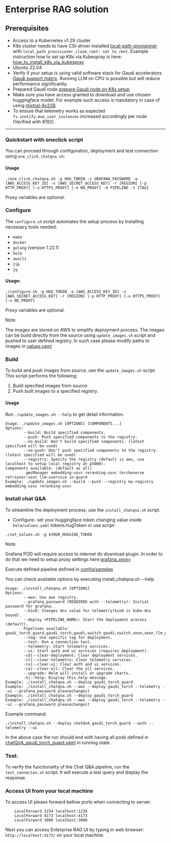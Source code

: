 # Enterprise RAG solution
## Prerequisites

- Access to a Kubernetes v1.29 cluster 
- K8s cluster needs to have CSI-driver installed [local-path-provisioner](https://github.com/rancher/local-path-provisioner) with  `local_path_provisioner_claim_root: set to /mnt`. Example instruction how to set up K8s via Kubespray is here: [how_to_install_k8s_via_kubespray](https://github.com/intel-innersource/applications.ai.enterprise-rag.enterprise-ai-solution/blob/rls-v0.5.x/docs/install_kubernetes.md)
- Ubuntu 22.04
- Verify if your setup is using valid software stack for Gaudi accelerators [Gaudi support matrix](https://docs.habana.ai/en/latest/Support_Matrix/Support_Matrix.html). Running LLM on CPU is possible but will reduce performance significantly.
- Prepared Gaudi node [prepare Gaudi node on K8s setup](https://github.com/intel-innersource/applications.ai.enterprise-rag.enterprise-ai-solution/blob/rls-v0.5.x/deployment/microservices-connector/PREPARE_GAUDI.md)
- Make sure you have access granted to download and use chosen huggingface model. For example such access is mandatory in case of using  [mixtral-8x22B](https://huggingface.co/mistralai/Mixtral-8x22B-Instruct-v0.1).
- To ensure that telemetry works as expected `fs.inotify.max_user_instances` increased accordingly per node (Verified with 8192).

------------

### Quickstart with oneclick script

You can proceed through configuration, deployment and test connection using `one_click_chatqna.sh`:

#### Usage
```
./one_click_chatqna.sh -g HUG_TOKEN -z GRAFANA_PASSWORD -a [AWS_ACCESS_KEY_ID] -s [AWS_SECRET_ACCESS_KEY] -r [REGION] [-p HTTP_PROXY] [-u HTTPS_PROXY] [-n NO_PROXY] -d PIPELINE -t [TAG]
```
Proxy variables are optional.

###  Configure
The `configure.sh` script automates the setup process by installing necessary tools needed:

- `make`
- `docker`
- `golang` (version 1.22.1)
- `helm`
- `awscli`
- `zip`
- `jq`

#### Usage:
```
./configure.sh -g HUG_TOKEN -a [AWS_ACCESS_KEY_ID] -s [AWS_SECRET_ACCESS_KEY] -r [REGION] [-p HTTP_PROXY] [-u HTTPS_PROXY] [-n NO_PROXY]
```
Proxy variables are optional.
> [!NOTE]
> The images are stored on AWS to simplify deployment process. The images can be build directly from the source using `update_images.sh` script and pushed to user defined registry. In such case please modify paths to images in [values.yaml](https://github.com/intel-innersource/applications.ai.enterprise-rag.enterprise-ai-solution/blob/rls-v0.5.x/deployment/microservices-connector/helm/values.yaml)

### Build
To build and push images from source, use the `update_images.sh` script. This script performs the following:
1. Build specified images from source.
2. Push built images to a specified registry.

#### Usage
Run `./update_images.sh --help` to get detail information.

```
Usage: ./update_images.sh [OPTIONS] [COMPONENTS...]
Options:
        --build: Build specified components.
        --push: Push specified components to the registry.
        --no-build: Don't build specified components. (latest specified will be used)
        --no-push: Don't push specified components to the registry. (latest specified will be used)
        --registry: Specify the registry (default is aws, use localhost to setup local registry at p5000).
Components available: (default as all)
         gmcManager embedding-usvc reranking-usvc torcheserve retriever-usvc llm-uservice in-guard
Example: ./update_images.sh --build --push --registry my-registry embedding-usvc reranking-usvc
```

### Install chat Q&A
To streamline the deployment process, use the `install_chatqna.sh` script.

- Configure-  set your huggingface token changing value inside `helm/values.yaml` tokens.hugToken or use script:

```
./set_values.sh -g $YOUR_HUGGING_TOKEN
```
> [!NOTE]
> Grafana POD will require access to internet do download plugin. In order to do that we need to setup proxy settings here:[grafana_proxy](https://github.com/intel-innersource/applications.ai.enterprise-rag.enterprise-ai-solution/blob/rls-v0.5.x/telemetry/helm/values.yaml)

Execute defined pipeline defined in [config/samples](https://github.com/intel-innersource/applications.ai.enterprise-rag.enterprise-ai-solution/blob/rls-v0.5.x/deployment/microservices-connector/config/samples/)

You can check available options by executing install_chatqna.sh --help
```
Usage: ./install_chatqna.sh [OPTIONS]
Options:
        --aws: Use aws registry.
        --grafana_password (REQUIRED with --telemetry): Initial password for grafana.
        --kind: Changes dns value for telemetry(kind is kube-dns based).
        --deploy <PIPELINE_NAME>: Start the deployment process (default).
        Pipelines available: gaudi_torch_guard,gaudi_torch,gaudi,switch_gaudi,switch_xeon,xeon_llm_guard,xeon_torch_llm_guard,xeon_torch,xeon
        --tag: Use specific tag for deployment.
        --test: Run a connection test.
        --telemetry: Start telemetry services.
        --ui: Start auth and ui services (requires deployment).
        -cd|--clear-deployment: Clear deployment services.
        -ct|--clear-telemetry: Clear telemetry services.
        -cu|--clear-ui: Clear auth and ui services.
        -ca|--clear-all: Clear the all services.
        --upgrade: Helm will install or upgrade charts.
        -h|--help: Display this help message.
Example: ./install_chatqna.sh --deploy gaudi_torch_guard
Example: ./install_chatqna.sh --aws --deploy gaudi_torch --telemetry --ui --grafana_password pleasechangeit
Example: ./install_chatqna.sh --deploy gaudi_torch_guard
Example: ./install_chatqna.sh --aws --deploy gaudi_torch --telemetry --ui --grafana_password pleasechangeit

```
Example command:
```
./install_chatqna.sh --deploy chatQnA_gaudi_torch_guard --auth --telemetry --ui
```

In the above case the run should end with having all pods defined in [chatQnA_gaudi_torch_guard.yaml](https://github.com/intel-innersource/applications.ai.enterprise-rag.enterprise-ai-solution/blob/rls-v0.5.0/deployment/microservices-connector/config/samples/chatQnA_gaudi_torch.yaml) in running state.

### Test:
To verify the functionality of the Chat Q&A pipeline, run the `test_connecton.sh` script. It will execute a test query and display the response.

### Access UI from your local machine

To access UI please forward bellow ports when connecting to server:

```
    LocalForward 1234 localhost:1234
    LocalForward 4173 localhost:4173
    LocalForward 3000 localhost:3000
``` 

Next you can access Enterprise RAG UI by typing in web browser: `http://localhost:4173/` on your local machine.

